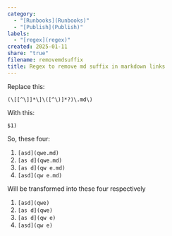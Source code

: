 ```yaml
---
category:
  - "[Runbooks](Runbooks)"
  - "[Publish](Publish)"
labels:
  - "[regex](regex)"
created: 2025-01-11
share: "true"
filename: removemdsuffix
title: Regex to remove md suffix in markdown links
---
```

Replace this:
```
(\[[^\]]*\]\([^\)]*?)\.md\)
```

With this:
```
$1)
```

So, these four:
1) `[asd](qwe.md)`
2) `[as d](qwe.md)`
3) `[as d](qw e.md)`
4) `[asd](qw e.md)`

Will be transformed into these four respectively
1) `[asd](qwe)`
2) `[as d](qwe)`
3) `[as d](qw e)`
4) `[asd](qw e)`